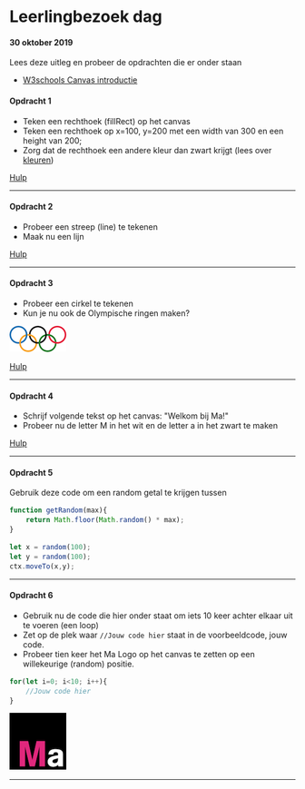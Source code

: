 # Leerlingbezoek dag 

#### 30 oktober 2019

Lees deze uitleg en probeer de opdrachten die er onder staan
* [W3schools Canvas introductie](https://www.w3schools.com/graphics/canvas_intro.asp)



#### Opdracht 1
- Teken een rechthoek (fillRect) op het canvas
- Teken een rechthoek op x=100, y=200 met een width van 300 en een height van 200;
- Zorg dat de rechthoek een andere kleur dan zwart krijgt (lees over [kleuren](https://www.w3schools.com/css/css_colors.asp)) 

[Hulp](https://www.w3schools.com/graphics/canvas_drawing.asp)

---

#### Opdracht 2
- Probeer een streep (line) te tekenen
- Maak nu een lijn  

[Hulp](https://www.w3schools.com/graphics/canvas_coordinates.asp)

---

#### Opdracht 3
- Probeer een cirkel te tekenen
- Kun je nu ook de Olympische ringen maken? 

![Olympische ringen](images/rings.png)

[Hulp](https://www.w3schools.com/graphics/canvas_coordinates.asp)

---

#### Opdracht 4
- Schrijf volgende tekst op het canvas: "Welkom bij Ma!"
- Probeer nu de letter M in het wit en de letter a in het zwart te maken

[Hulp](https://www.w3schools.com/graphics/canvas_text.asp)

---

#### Opdracht 5
Gebruik deze code om een random getal te krijgen tussen 

```javascript
function getRandom(max){
    return Math.floor(Math.random() * max);
}
```

```javascript
let x = random(100);
let y = random(100);
ctx.moveTo(x,y);
```

---

#### Opdracht 6

* Gebruik nu de code die hier onder staat om iets 10 keer achter elkaar uit te voeren (een loop)  
* Zet op de plek waar `//Jouw code hier` staat in de voorbeeldcode, jouw code.
* Probeer tien keer het Ma Logo op het canvas te zetten op een willekeurige (random) positie.

```javascript
for(let i=0; i<10; i++){
    //Jouw code hier
}
```

![Mediacollege Logo](images/ma-logo.png)

---